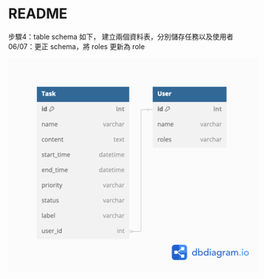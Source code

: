 # README

步驟4：table schema 如下， 建立兩個資料表，分別儲存任務以及使用者
06/07：更正 schema，將 roles 更新為 role

![dbdiagram](docs/dbdiagram.png)
